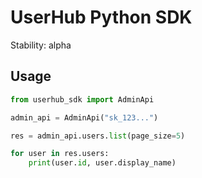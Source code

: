 # UserHub Python SDK

Stability: alpha

## Usage

```python
from userhub_sdk import AdminApi

admin_api = AdminApi("sk_123...")

res = admin_api.users.list(page_size=5)

for user in res.users:
    print(user.id, user.display_name)
```
